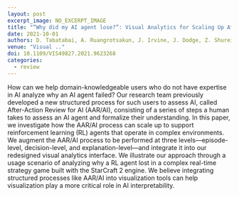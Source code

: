 ```yaml
---
layout: post
excerpt_image: NO_EXCERPT_IMAGE
title: "“Why did my AI agent lose?”: Visual Analytics for Scaling Up After-Action Review"
date: 2021-10-01
authors: D. Tabatabai, A. Ruangrotsakun, J. Irvine, J. Dodge, Z. Shureih, K. Lam, M. Burnett, A. Fern & M. Kahng
venue: "Visual .."
doi: 10.1109/VIS49827.2021.9623268
categories:
  - review
---
```

How can we help domain-knowledgeable users who do not have expertise in AI analyze why an AI agent failed? Our research team previously developed a new structured process for such users to assess AI, called After-Action Review for AI (AAR/AI), consisting of a series of steps a human takes to assess an AI agent and formalize their understanding. In this paper, we investigate how the AAR/AI process can scale up to support reinforcement learning (RL) agents that operate in complex environments. We augment the AAR/AI process to be performed at three levels—episode-level, decision-level, and explanation-level—and integrate it into our redesigned visual analytics interface. We illustrate our approach through a usage scenario of analyzing why a RL agent lost in a complex real-time strategy game built with the StarCraft 2 engine. We believe integrating structured processes like AAR/AI into visualization tools can help visualization play a more critical role in AI interpretability.
